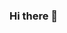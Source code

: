 ### Hi there 👋

<!--
**royalty1free/royalty1free** is a ✨ _special_ ✨ repository because its `README.md` (this file) appears on your GitHub profile.

🔭 I’m Royalty1free
-->
